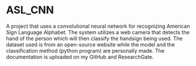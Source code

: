 # ASL_CNN

A project that uses a convolutional neural network for recognizing American Sign Language Alphabet.
The system utilizes a web camera that detects the hand of the person which will then classify the handsign being used.
The dataset used is from an open-source website while the model and the classification method (python program) are personally made.
The documentation is uploaded on my GitHub and ResearchGate.


